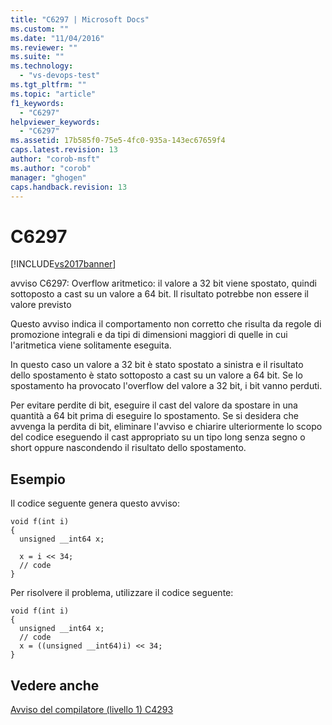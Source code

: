 ```yaml
---
title: "C6297 | Microsoft Docs"
ms.custom: ""
ms.date: "11/04/2016"
ms.reviewer: ""
ms.suite: ""
ms.technology: 
  - "vs-devops-test"
ms.tgt_pltfrm: ""
ms.topic: "article"
f1_keywords: 
  - "C6297"
helpviewer_keywords: 
  - "C6297"
ms.assetid: 17b585f0-75e5-4fc0-935a-143ec67659f4
caps.latest.revision: 13
author: "corob-msft"
ms.author: "corob"
manager: "ghogen"
caps.handback.revision: 13
---
```

# C6297
[!INCLUDE[vs2017banner](../code-quality/includes/vs2017banner.md)]

avviso C6297: Overflow aritmetico: il valore a 32 bit viene spostato, quindi sottoposto a cast su un valore a 64 bit.  Il risultato potrebbe non essere il valore previsto  
  
 Questo avviso indica il comportamento non corretto che risulta da regole di promozione integrali e da tipi di dimensioni maggiori di quelle in cui l'aritmetica viene solitamente eseguita.  
  
 In questo caso un valore a 32 bit è stato spostato a sinistra e il risultato dello spostamento è stato sottoposto a cast su un valore a 64 bit.  Se lo spostamento ha provocato l'overflow del valore a 32 bit, i bit vanno perduti.  
  
 Per evitare perdite di bit, eseguire il cast del valore da spostare in una quantità a 64 bit prima di eseguire lo spostamento.  Se si desidera che avvenga la perdita di bit, eliminare l'avviso e chiarire ulteriormente lo scopo del codice eseguendo il cast appropriato su un tipo long senza segno o short oppure nascondendo il risultato dello spostamento.  
  
## Esempio  
 Il codice seguente genera questo avviso:  
  
```  
void f(int i)  
{  
  unsigned __int64 x;  
  
  x = i << 34;  
  // code   
}  
```  
  
 Per risolvere il problema, utilizzare il codice seguente:  
  
```  
void f(int i)  
{  
  unsigned __int64 x;  
  // code  
  x = ((unsigned __int64)i) << 34;  
}  
```  
  
## Vedere anche  
 [Avviso del compilatore \(livello 1\) C4293](/visual-cpp/error-messages/compiler-warnings/compiler-warning-level-1-c4293)